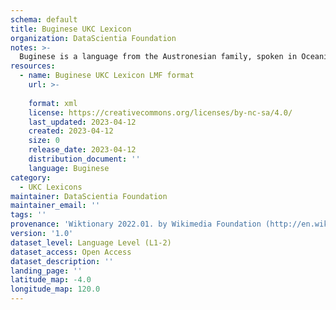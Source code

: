 ```yaml
---
schema: default
title: Buginese UKC Lexicon
organization: DataScientia Foundation
notes: >-
  Buginese is a language from the Austronesian family, spoken in Oceania. The UKC Lexicon of Buginese is represented as a lexico-semantic network. It consists of words, word senses, synsets, as well as sense-level and synset-level relationships.
resources:
  - name: Buginese UKC Lexicon LMF format
    url: >-
      
    format: xml
    license: https://creativecommons.org/licenses/by-nc-sa/4.0/
    last_updated: 2023-04-12
    created: 2023-04-12
    size: 0
    release_date: 2023-04-12
    distribution_document: ''
    language: Buginese
category:
  - UKC Lexicons
maintainer: DataScientia Foundation
maintainer_email: ''
tags: ''
provenance: 'Wiktionary 2022.01. by Wikimedia Foundation (http://en.wiktionary.org); CogNet 2.1 by Khuyagbaatar Batsuren, National University of Mongolia (http://cognet.ukc.disi.unitn.it); Princeton WordNet 2.1 by Princeton University (https://wordnet.princeton.edu)'
version: '1.0'
dataset_level: Language Level (L1-2)
dataset_access: Open Access
dataset_description: ''
landing_page: ''
latitude_map: -4.0
longitude_map: 120.0
---
```

